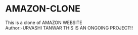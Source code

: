 # AMAZON-CLONE
This is a clone of AMAZON WEBSITE
<br>
Author:-URVASHI TANWAR
THIS IS AN ONGOING PROJECT!!
